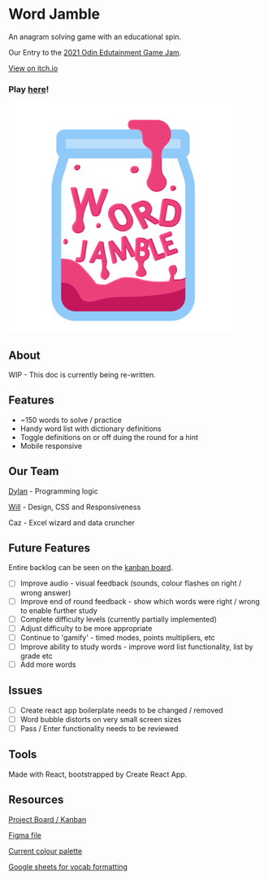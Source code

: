 # Word Jamble

An anagram solving game with an educational spin.

Our Entry to the [2021 Odin Edutainment Game Jam](https://itch.io/jam/top-jam-1).

[View on itch.io](https://itch.io/jam/top-jam-1/rate/1152062)

### Play [here](https://chargrilledchook.github.io/word-jamble)!

![img](./src/images/word-jamble.png)

## About

WIP - This doc is currently being re-written.

## Features

- ~150 words to solve / practice
- Handy word list with dictionary definitions
- Toggle definitions on or off duing the round for a hint
- Mobile responsive

## Our Team

[Dylan](https://github.com/ChargrilledChook) - Programming logic

[Will](https://github.com/thewilheim) - Design, CSS and Responsiveness

Caz - Excel wizard and data cruncher

## Future Features

Entire backlog can be seen on the [kanban board](https://github.com/ChargrilledChook/odin-game-jam/projects/2).

- [ ] Improve audio - visual feedback (sounds, colour flashes on right / wrong answer)
- [ ] Improve end of round feedback - show which words were right / wrong to enable further study
- [ ] Complete difficulty levels (currently partially implemented)
- [ ] Adjust difficulty to be more appropriate
- [ ] Continue to 'gamify' - timed modes, points multipliers, etc
- [ ] Improve ability to study words - improve word list functionality, list by grade etc
- [ ] Add more words

## Issues

- [ ] Create react app boilerplate needs to be changed / removed
- [ ] Word bubble distorts on very small screen sizes
- [ ] Pass / Enter functionality needs to be reviewed

## Tools

Made with React, bootstrapped by Create React App.

## Resources

[Project Board / Kanban](https://github.com/ChargrilledChook/odin-game-jam/projects/2)

[Figma file](https://www.figma.com/file/r72Qw5SsyVyrwoH3Gz1amW/Game-Jam-Ideas?node-id=2%3A72)

[Current colour palette](https://mycolor.space/?hex=%23C4A9C4&sub=1)

[Google sheets for vocab formatting](https://docs.google.com/spreadsheets/d/1gXyc7ziznObQP-k4xcyn5S9LdeM0bF2aE_BkVfqh9-w/edit#gid=0)
